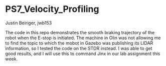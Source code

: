 # PS7_Velocity_Profiling

Justin Beiriger, jwb153


The code in this repo demonstrates the smooth braking trajectory of the robot when the E-stop is initiated. The machine in Olin was not allowing me to find the topic to which the mobot in Gazebo was publishing its LIDAR information, so I tested the code on the STDR instead. I was able to get good results, and I will use this to command Jinx in our lab assignment this week. 
